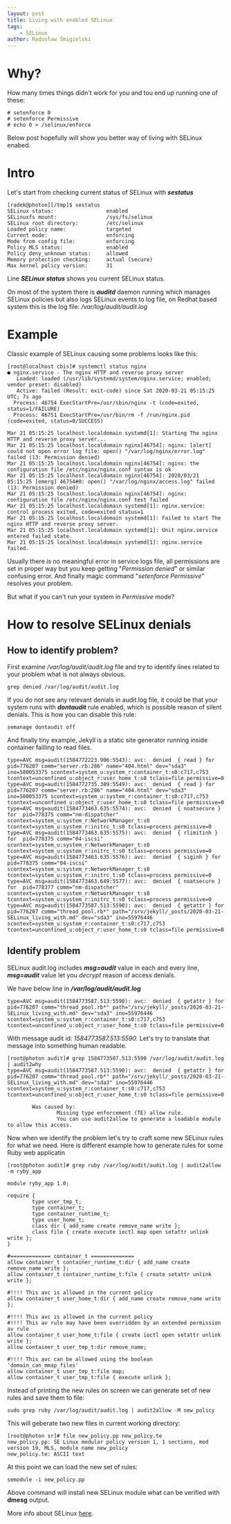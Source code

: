 ```yaml
---
layout: post
title: Living with enabled SELinux
tags:
    - SELinux
author: Radosław Śmigielski
---
```


Why?
====
How many times things didn't work for you and tou end up running one of these:
```
# setenforce 0
# setenforce Permissive
# echo 0 > /selinux/enforce
```
Below post hopefully will show you better way of living with SELinux enabed.


Intro
=====
Let's start from checking current status of SELinux with _**sestatus**_
```
[radek@photon][/tmp]$ sestatus 
SELinux status:                 enabled
SELinuxfs mount:                /sys/fs/selinux
SELinux root directory:         /etc/selinux
Loaded policy name:             targeted
Current mode:                   enforcing
Mode from config file:          enforcing
Policy MLS status:              enabled
Policy deny_unknown status:     allowed
Memory protection checking:     actual (secure)
Max kernel policy version:      31
```
Line _**SELinux status**_ shows you current SELinux status.

On most of the system there is _**auditd**_ daemon running which manages
SELinux policies but also logs SELinux events to log file, on Redhat based
system this is the log file: _/var/log/audit/audit.log_

Example
=======
Classic example of SELinux causing some problems looks like this:
```
[root@localhost cbis]# systemctl status nginx
● nginx.service - The nginx HTTP and reverse proxy server
   Loaded: loaded (/usr/lib/systemd/system/nginx.service; enabled; vendor preset: disabled)
   Active: failed (Result: exit-code) since Sat 2020-03-21 05:15:25 UTC; 7s ago
  Process: 46754 ExecStartPre=/usr/sbin/nginx -t (code=exited, status=1/FAILURE)
  Process: 46751 ExecStartPre=/usr/bin/rm -f /run/nginx.pid (code=exited, status=0/SUCCESS)

Mar 21 05:15:25 localhost.localdomain systemd[1]: Starting The nginx HTTP and reverse proxy server...
Mar 21 05:15:25 localhost.localdomain nginx[46754]: nginx: [alert] could not open error log file: open() "/var/log/nginx/error.log" failed (13: Permission denied)
Mar 21 05:15:25 localhost.localdomain nginx[46754]: nginx: the configuration file /etc/nginx/nginx.conf syntax is ok
Mar 21 05:15:25 localhost.localdomain nginx[46754]: 2020/03/21 05:15:25 [emerg] 46754#0: open() "/var/log/nginx/access.log" failed (13: Permission denied)
Mar 21 05:15:25 localhost.localdomain nginx[46754]: nginx: configuration file /etc/nginx/nginx.conf test failed
Mar 21 05:15:25 localhost.localdomain systemd[1]: nginx.service: control process exited, code=exited status=1
Mar 21 05:15:25 localhost.localdomain systemd[1]: Failed to start The nginx HTTP and reverse proxy server.
Mar 21 05:15:25 localhost.localdomain systemd[1]: Unit nginx.service entered failed state.
Mar 21 05:15:25 localhost.localdomain systemd[1]: nginx.service failed.
```
Usually there is no meaningful error in service logs file, all permissions
are set in proper way but you keep getting "_Permission denied_" or similar
confusing error. And finally magic command "_setenforce Permissive_" resolves your problem.

But what if you can't run your system in _Permissive_ mode?


How to resolve SELinux denials
==============================

How to identify problem?
------------------------
First examine _/var/log/audit/audit.log_ file and try to identify lines
related to your problem what is not always obvious.
```
grep denied /var/log/audit/audit.log
```

If you do not see any relevant denials in audit.log file, it could be that your
system runs with _**dontaudit**_ rule enabled, which is possible reason
of silent denials. This is how you can disable this rule:
```
semanage dontaudit off
```

And finally tiny example, Jekyll is a static site generator running inside
container failling to read files.
```
type=AVC msg=audit(1584772223.906:5543): avc:  denied  { read } for  pid=776207 comm="server.rb:286" name="404.html" dev="sda3" ino=580053375 scontext=system_u:system_r:container_t:s0:c717,c753 tcontext=unconfined_u:object_r:user_home_t:s0 tclass=file permissive=0
type=AVC msg=audit(1584772735.389:5549): avc:  denied  { read } for  pid=776207 comm="server.rb:286" name="404.html" dev="sda3" ino=580053375 scontext=system_u:system_r:container_t:s0:c717,c753 tcontext=unconfined_u:object_r:user_home_t:s0 tclass=file permissive=0
type=AVC msg=audit(1584773463.635:5574): avc:  denied  { noatsecure } for  pid=778375 comm="nm-dispatcher" scontext=system_u:system_r:NetworkManager_t:s0 tcontext=system_u:system_r:initrc_t:s0 tclass=process permissive=0
type=AVC msg=audit(1584773463.635:5575): avc:  denied  { rlimitinh } for  pid=778375 comm="04-iscsi" scontext=system_u:system_r:NetworkManager_t:s0 tcontext=system_u:system_r:initrc_t:s0 tclass=process permissive=0
type=AVC msg=audit(1584773463.635:5576): avc:  denied  { siginh } for  pid=778375 comm="04-iscsi" scontext=system_u:system_r:NetworkManager_t:s0 tcontext=system_u:system_r:initrc_t:s0 tclass=process permissive=0
type=AVC msg=audit(1584773463.649:5577): avc:  denied  { noatsecure } for  pid=778377 comm="nm-dispatcher" scontext=system_u:system_r:NetworkManager_t:s0 tcontext=system_u:system_r:initrc_t:s0 tclass=process permissive=0
type=AVC msg=audit(1584773587.513:5590): avc:  denied  { getattr } for  pid=776207 comm="thread_pool.rb*" path="/srv/jekyll/_posts/2020-03-21-SELinux_living_with.md" dev="sda3" ino=55976446 scontext=system_u:system_r:container_t:s0:c717,c753 tcontext=unconfined_u:object_r:user_home_t:s0 tclass=file permissive=0
```

Identify problem
----------------
SELinux audit.log includes _**msg=audit**_ value in each and every line,
_**msg=audit**_ value let you _decrypt_ reason of access denials.

We have below line in _**/var/log/audit/audit.log**_
```
type=AVC msg=audit(1584773587.513:5590): avc:  denied  { getattr } for  pid=776207 comm="thread_pool.rb*" path="/srv/jekyll/_posts/2020-03-21-SELinux_living_with.md" dev="sda3" ino=55976446 scontext=system_u:system_r:container_t:s0:c717,c753 tcontext=unconfined_u:object_r:user_home_t:s0 tclass=file permissive=0
```
With message audit id: _1584773587.513:5590_. Let's try to translate that
message into something human readable.
```
[root@photon audit]# grep 1584773587.513:5590 /var/log/audit/audit.log | audit2why
type=AVC msg=audit(1584773587.513:5590): avc:  denied  { getattr } for  pid=776207 comm="thread_pool.rb*" path="/srv/jekyll/_posts/2020-03-21-SELinux_living_with.md" dev="sda3" ino=55976446 scontext=system_u:system_r:container_t:s0:c717,c753 tcontext=unconfined_u:object_r:user_home_t:s0 tclass=file permissive=0

        Was caused by:
                Missing type enforcement (TE) allow rule.
                You can use audit2allow to generate a loadable module to allow this access.
```

Now when we identify the problem let's try to craft some new SELinux rules for what we need.
Here is different example how to generate rules for some Ruby web applicatin
```
[root@photon audit]# grep ruby /var/log/audit/audit.log | audit2allow -m ryby_app

module ryby_app 1.0;

require {
        type user_tmp_t;
        type container_t;
        type container_runtime_t;
        type user_home_t;
        class dir { add_name create remove_name write };
        class file { create execute ioctl map open setattr unlink write };
}

#============= container_t ==============
allow container_t container_runtime_t:dir { add_name create remove_name write };
allow container_t container_runtime_t:file { create setattr unlink write };

#!!!! This avc is allowed in the current policy
allow container_t user_home_t:dir { add_name create remove_name write };

#!!!! This avc is allowed in the current policy
#!!!! This av rule may have been overridden by an extended permission av rule
allow container_t user_home_t:file { create ioctl open setattr unlink write };
allow container_t user_tmp_t:dir remove_name;

#!!!! This avc can be allowed using the boolean 'domain_can_mmap_files'
allow container_t user_tmp_t:file map;
allow container_t user_tmp_t:file { execute unlink };
```

Instead of printing the new rules on screen we can generate set of new rules and save them to file:
```
sudo grep ruby /var/log/audit/audit.log | audit2allow -M new_policy
```
This will geberate two new files in current working directory:
```
[root@photon sr]# file new_policy.pp new_policy.te
new_policy.pp: SE Linux modular policy version 1, 1 sections, mod version 19, MLS, module name new_policy
new_policy.te: ASCII text
```
At this point we can load the new set of rules:
```
semodule -i new_policy.pp
```
Above command will install new SELinux module what can be verified with **dmesg** output.

More info about SELinux [here](https://selinuxproject.org/).
